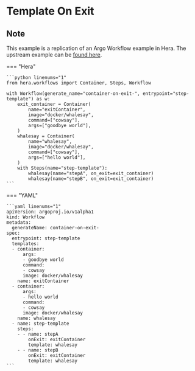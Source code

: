 # Template On Exit

## Note

This example is a replication of an Argo Workflow example in Hera.
The upstream example can be [found here](https://github.com/argoproj/argo-workflows/blob/main/examples/template-on-exit.yaml).




=== "Hera"

    ```python linenums="1"
    from hera.workflows import Container, Steps, Workflow

    with Workflow(generate_name="container-on-exit-", entrypoint="step-template") as w:
        exit_container = Container(
            name="exitContainer",
            image="docker/whalesay",
            command=["cowsay"],
            args=["goodbye world"],
        )
        whalesay = Container(
            name="whalesay",
            image="docker/whalesay",
            command=["cowsay"],
            args=["hello world"],
        )
        with Steps(name="step-template"):
            whalesay(name="stepA", on_exit=exit_container)
            whalesay(name="stepB", on_exit=exit_container)
    ```

=== "YAML"

    ```yaml linenums="1"
    apiVersion: argoproj.io/v1alpha1
    kind: Workflow
    metadata:
      generateName: container-on-exit-
    spec:
      entrypoint: step-template
      templates:
      - container:
          args:
          - goodbye world
          command:
          - cowsay
          image: docker/whalesay
        name: exitContainer
      - container:
          args:
          - hello world
          command:
          - cowsay
          image: docker/whalesay
        name: whalesay
      - name: step-template
        steps:
        - - name: stepA
            onExit: exitContainer
            template: whalesay
        - - name: stepB
            onExit: exitContainer
            template: whalesay
    ```

